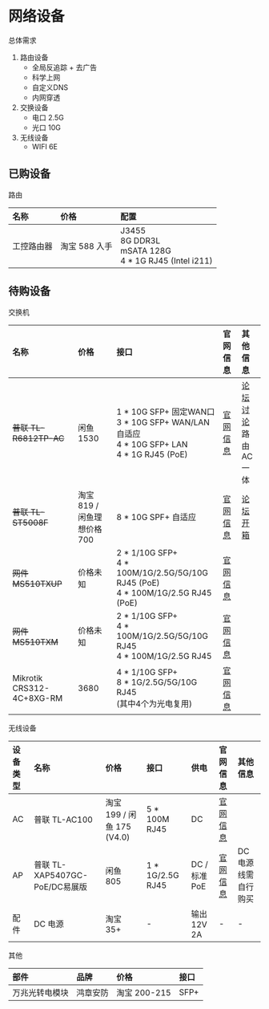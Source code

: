 # 网络设备

总体需求

1. 路由设备
   - 全局反追踪 + 去广告
   - 科学上网
   - 自定义DNS
   - 内网穿透
2. 交换设备
   - 电口 2.5G
   - 光口 10G
3. 无线设备
   - WIFI 6E

## 已购设备

路由

| 名称       | 价格          | 配置                                                        |
| :--------- | :------------ | :---------------------------------------------------------- |
| 工控路由器 | 淘宝 588 入手 | J3455<br>8G DDR3L<br>mSATA 128G<br>4 * 1G RJ45 (Intel i211) |

## 待购设备

交换机

| 名称                      | 价格                        | 接口                                                                                          | 官网信息                                                                               | 其他信息                                                                    |
| :------------------------ | :-------------------------- | :-------------------------------------------------------------------------------------------- | :------------------------------------------------------------------------------------- | :-------------------------------------------------------------------------- |
| ~~普联 TL-R6812TP-AC~~    | 闲鱼 1530                   | 1 * 10G SFP+ 固定WAN口<br>3 * 10G SFP+ WAN/LAN自适应<br>4 * 10G SFP+ LAN<br>4 * 1G RJ45 (PoE) | [官网信息](https://www.tp-link.com.cn/product_1974.html)                               | [论坛讨论](https://www.chiphell.com/thread-2350359-1-1.html)<br>路由 AC一体 |
| ~~普联 TL-ST5008F~~       | 淘宝 819 / 闲鱼理想价格 700 | 8 * 10G SPF+ 自适应                                                                           | [官网信息](https://www.tp-link.com.cn/product_1649.html)                               | [论坛开箱](https://www.chiphell.com/thread-2244916-1-1.html)                |
| ~~网件 MS510TXUP~~        | 价格未知                    | 2 * 1/10G SFP+<br>4 * 100M/1G/2.5G/5G/10G RJ45 (PoE)<br>4 * 100M/1G/2.5G RJ45 (PoE)           | [官网信息](https://www.netgear.com.cn/business/products/switches/smart/ms510txup.aspx) |                                                                             |
| ~~网件 MS510TXM~~         | 价格未知                    | 2 * 1/10G SFP+<br>4 * 100M/1G/2.5G/5G/10G RJ45<br>4 * 100M/1G/2.5G RJ45                       | [官网信息](https://www.netgear.com.cn/business/products/switches/smart/MS510txm.aspx)  |                                                                             |
| Mikrotik CRS312-4C+8XG-RM | 3680                        | 4 * 1/10G SFP+<br>8 * 1G/2.5G/5G/10G RJ45<br>(其中4个为光电复用)                              | [官网信息](https://mikrotik.com/product/crs312_4c_8xg_rm)                              |                                                                             |

无线设备

| 设备类型 | 名称                           | 价格                       | 接口             | 供电         | 官网信息                                                 | 其他信息           |
| :------- | :----------------------------- | :------------------------- | :--------------- | :----------- | :------------------------------------------------------- | :----------------- |
| AC       | 普联 TL-AC100                  | 淘宝 199 / 闲鱼 175 (V4.0) | 5 * 100M RJ45    | DC           | [官网信息](https://www.tp-link.com.cn/product_347.html)  |                    |
| AP       | 普联 TL-XAP5407GC-PoE/DC易展版 | 闲鱼 805                   | 1 * 1G/2.5G RJ45 | DC / 标准PoE | [官网信息](https://www.tp-link.com.cn/product_1846.html) | DC电源线需自行购买 |
| 配件     | DC 电源                        | 淘宝 35+                   | -                | 输出12V 2A   | -                                                        | -                  |

其他

| 部件           | 品牌     | 价格         | 接口 |
| :------------- | :------- | :----------- | :--- |
| 万兆光转电模块 | 鸿章安防 | 淘宝 200-215 | SFP+ |
